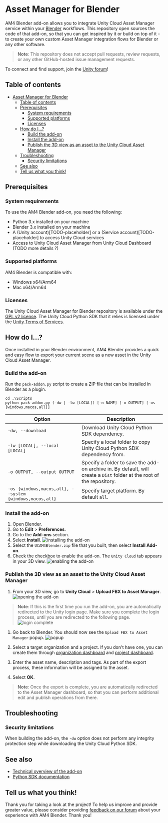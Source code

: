 # Asset Manager for Blender

AM4 Blender add-on allows you to integrate Unity Cloud Asset Manager service within your [Blender](https://www.blender.org/) workflows.
This repository open sources the code of that add-on, so that you can get inspired by it or build on top of it - to create your own custom Asset Manager integration flows for Blender or any other software.

> **Note**: This repository does not accept pull requests, review requests, or any other GitHub-hosted issue management requests.

To connect and find support, join the [Unity forum](https://forum.unity.com/forums/unity-cloud.868/)!

## Table of contents
- [Asset Manager for Blender](#asset-manager-for-blender)
  - [Table of contents](#table-of-contents)
  - [Prerequisites](#prerequisites)
    - [System requirements](#system-requirements)
    - [Supported platforms](#supported-platforms)
    - [Licenses](#licenses)
  - [How do I...?](#how-do-i)
    - [Build the add-on](#build-the-add-on)
    - [Install the add-on](#install-the-add-on)
    - [Publish the 3D view as an asset to the Unity Cloud Asset Manager](#publish-the-3d-view-as-an-asset-to-the-unity-cloud-asset-manager)
  - [Troubleshooting](#troubleshooting)
    - [Security limitations](#security-limitations)
  - [See also](#see-also)
  - [Tell us what you think!](#tell-us-what-you-think)

## Prerequisites

### System requirements

To use the AM4 Blender add-on, you need the following:

- Python 3.x installed on your machine
- Blender 3.x installed on your machine
- A (Unity account)[TODO-placeholder] or a (Service account)[TODO-placeholder] to access Unity Cloud services
- Access to Unity Cloud Asset Manager from Unity Cloud Dashboard (TODO more details ?)

### Supported platforms

AM4 Blender is compatible with:

- Windows x64/Arm64
- Mac x64/Arm64

### Licenses

The Unity Cloud Asset Manager for Blender repository is available under the [GPL v2 license](GPL-license.txt).
The Unity Cloud Python SDK that it relies is licensed under the [Unity Terms of Services](TODO-placeholder).

## How do I...?

Once installed in your Blender environment, AM4 Blender provides a quick and easy flow to export your current scene as a new asset in the Unity Cloud Asset Manager.

### Build the add-on

Run the `pack-addon.py` script to create a ZIP file that can be installed in Blender as a plugin.

```
cd .\Scripts
python pack-addon.py (-dw | -lw [LOCAL]) [-n NAME] [-o OUTPUT] [-os {windows,macos,all}]
```

Option | Description
---|---
`-dw, --download` | Download Unity Cloud Python SDK dependency.
`-lw [LOCAL], --local [LOCAL]` | Specify a local folder to copy Unity Cloud Python SDK dependency from.
`-o OUTPUT, --output OUTPUT` | Specify a folder to save the add-on archive in. By default, will create a `Dist` folder at the root of the repository.
`-os {windows,macos,all}, --system {windows,macos,all}` | Specify target platform. By default `all`.

### Install the add-on

1. Open Blender.
2. Go to **Edit** > **Preferences**.
3. Go to the **Add-ons** section.
4. Select **Install**.
![installing the add-on](Documentation/Images/install_addon.png)
5. Select the `UCAM4Blender.zip` file that you built, then select **Install Add-on**.
6. Check the checkbox to enable the add-on. The `Unity Cloud` tab appears in your 3D view.
![enabling the add-on](Documentation/Images/enable_addon.png)

### Publish the 3D view as an asset to the Unity Cloud Asset Manager

1. From your 3D view, go to **Unity Cloud** > **Upload FBX to Asset Manager**.
![opening the add-on](Documentation/Images/open_addon.png)

> **Note**: If this is the first time you run the add-on, you are automatically redirected to the Unity login page. Make sure you complete the login process, until you are redirected to the following page.
> ![login complete](Documentation/Images/login_complete.png)

1. Go back to Blender. You should now see the `Upload FBX to Asset Manager` popup.
![popup](Documentation/Images/popup.png)

1. Select a target organization and a project. If you don't have one, you can create them through [organization dashboard](https://id.unity.com/en/organizations) and [project dashboard](https://dashboard.unity3d.com/settings/projects).
2. Enter the asset name, description and tags. As part of the export process, these information will be assigned to the asset.
3. Select **OK**.

> **Note**: Once the export is complete, you are automatically redirected to the Asset Manager dashboard, so that you can perform additional edit and publish operations from there.

## Troubleshooting

### Security limitations

When building the add-on, the `-dw` option does not perform any integrity protection step while downloading the Unity Cloud Python SDK.

## See also

- [Technical overview of the add-on](Documentation/technical-overview.md)
- [Python SDK documentation](TODO-placeholder)

## Tell us what you think!

Thank you for taking a look at the project! To help us improve and provide greater value, please consider providing [feedback on our forum](https://forum.unity.com/forums/unity-cloud.868/) about your experience with AM4 Blender. Thank you!